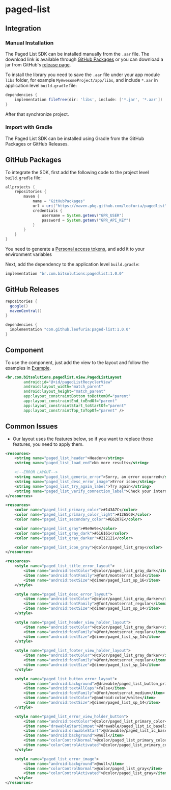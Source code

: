 # paged-list

## Integration

### Manual Installation
The Paged List SDK can be installed manually from the `.aar` file. The download link is available through [GitHub Packages][github.packages] or you can download a jar from GitHub's [release page][github.releases].

To install the library you need to save the `.aar` file under your app module `libs` folder, for example `MyAwesomeProject/app/libs`, and include `*.aar` in application level `build.gradle` file:
```groovy
dependencies {
    implementation fileTree(dir: 'libs', include: ['*.jar', '*.aar'])
}
```

After that synchronize project.

### Import with Gradle

The Paged List SDK can be installed using Gradle from the GitHub Packages or GitHub Releases.

## GitHub Packages
To integrate the SDK, first add the following code to the project level `build.gradle` file:
```groovy
allprojects {
    repositories {
        maven {
            name = "GitHubPackages"
            url = uri("https://maven.pkg.github.com/leofuria/pagedlist")
            credentials {
                username = System.getenv("GPR_USER")
                password = System.getenv("GPR_API_KEY")
            }
        }
    }
}
```
You need to generate a [Personal access tokens][create.token], and add it to your environment variables

Next, add the dependency to the application level `build.gradle`:
```groovy
implementation "br.com.bitsolutions:pagedlist:1.0.0"
```

## GitHub Releases
```groovy
repositories {
  google()
  mavenCentral()
}

dependencies {
  implementation "com.github.leofuria:paged-list:1.0.0"
}
```

## Component

To use the component, just add the view to the layout and follow the examples in [Example][component.example].

```xml
<br.com.bitsolutions.pagedlist.view.PagedListLayout
        android:id="@+id/pagedListRecyclerView"
        android:layout_width="match_parent"
        android:layout_height="match_parent"
        app:layout_constraintBottom_toBottomOf="parent"
        app:layout_constraintEnd_toEndOf="parent"
        app:layout_constraintStart_toStartOf="parent"
        app:layout_constraintTop_toTopOf="parent" />
```

## Common Issues

- Our layout uses the features below, so if you want to replace those features, you need to apply them.

```xml
<resources>
    <string name="paged_list_header">Header</string>
    <string name="paged_list_load_end">No more results</string>

    <!--ERROR LAYOUT-->
    <string name="paged_list_generic_error">Sorry, an error occurred</string>
    <string name="paged_list_desc_error_image">Error icon</string>
    <string name="paged_list_try_again_label">Try again</string>
    <string name="paged_list_verify_connection_label">Check your internet connection and try again</string>
</resources>
```
```xml
<resources>
    <color name="paged_list_primary_color">#143A7C</color>
    <color name="paged_list_primary_color_light">#1265C0</color>
    <color name="paged_list_secondary_color">#E6207E</color>

    <color name="paged_list_gray">#9e9e9e</color>
    <color name="paged_list_gray_dark">#616161</color>
    <color name="paged_list_gray_darker">#212121</color>

    <color name="paged_list_icon_gray">@color/paged_list_gray</color>
</resources>
```
```xml
<resources>
    <style name="paged_list_title_error_layout">
        <item name="android:textColor">@color/paged_list_gray_dark</item>
        <item name="android:fontFamily">@font/montserrat_bold</item>
        <item name="android:textSize">@dimen/paged_list_sp_16</item>
    </style>

    <style name="paged_list_desc_error_layout">
        <item name="android:textColor">@color/paged_list_gray_darker</item>
        <item name="android:fontFamily">@font/montserrat_regular</item>
        <item name="android:textSize">@dimen/paged_list_sp_14</item>
    </style>

    <style name="paged_list_header_view_holder_layout">
        <item name="android:textColor">@color/paged_list_gray_darker</item>
        <item name="android:fontFamily">@font/montserrat_regular</item>
        <item name="android:textSize">@dimen/paged_list_sp_14</item>
    </style>

    <style name="paged_list_footer_view_holder_layout">
        <item name="android:textColor">@color/paged_list_gray_darker</item>
        <item name="android:fontFamily">@font/montserrat_regular</item>
        <item name="android:textSize">@dimen/paged_list_sp_14</item>
    </style>

    <style name="paged_list_button_error_layout">
        <item name="android:background">@drawable/paged_list_button_primary</item>
        <item name="android:textAllCaps">false</item>
        <item name="android:fontFamily">@font/montserrat_medium</item>
        <item name="android:textColor">@android:color/white</item>
        <item name="android:textSize">@dimen/paged_list_sp_14</item>
    </style>

    <style name="paged_list_error_view_holder_button">
        <item name="android:textColor">@color/paged_list_primary_color</item>
        <item name="drawableStartCompat">@drawable/paged_list_ic_baseline_refresh_24</item>
        <item name="android:drawableStart">@drawable/paged_list_ic_baseline_refresh_24</item>
        <item name="android:background">@null</item>
        <item name="colorControlNormal">@color/paged_list_primary_color</item>
        <item name="colorControlActivated">@color/paged_list_primary_color</item>
    </style>

    <style name="paged_list_error_image">
        <item name="android:background">@null</item>
        <item name="colorControlNormal">@color/paged_list_gray</item>
        <item name="colorControlActivated">@color/paged_list_gray</item>
    </style>
</resources>
```

[github.packages]: https://github.com/leofuria?tab=packages&repo_name=paged-list
[github.releases]: https://github.com/leofuria/paged-list/releases
[component.example]: https://github.com/leofuria/paged-list/tree/master/app/src/main/java/br/com/bitsolutions/android
[create.token]: https://docs.github.com/pt/github/authenticating-to-github/keeping-your-account-and-data-secure/creating-a-personal-access-token